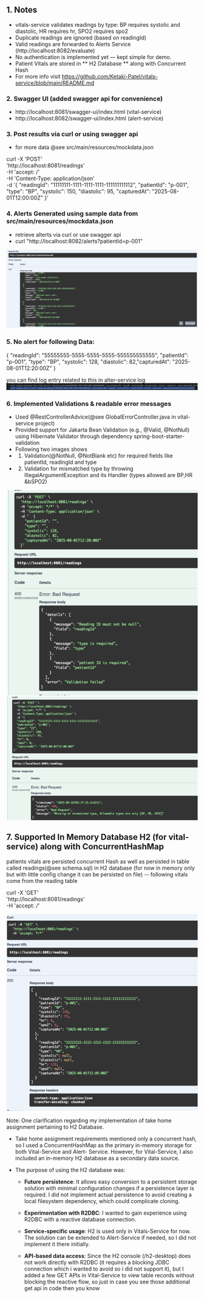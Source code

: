 ## 1. Notes

- vitals-service validates readings by type:
  BP requires systolic and diastolic,
  HR requires hr,
  SPO2 requires spo2
-  Duplicate readings are ignored (based on readingId)
-  Valid readings are forwarded to Alerts Service (http://localhost:8082/evaluate)
-  No authentication is implemented yet — kept simple for demo.
-  Patient Vitals are stored in ** H2 Database ** along with Concurrent Hash
-  For more info visit https://github.com/Ketaki-Patel/vitals-service/blob/main/README.md

### 2. Swagger UI (added swagger api for convenience)
- http://localhost:8081/swagger-ui/index.html (vital-service)
- http://localhost:8082/swagger-ui/index.html (alert-service)

### 3. Post results via curl or using swagger api
- for more data @see src/main/resources/mockdata.json

curl -X 'POST' \
'http://localhost:8081/readings' \
-H 'accept: /' \
-H 'Content-Type: application/json' \
-d '{
"readingId": "11111111-1111-1111-1111-111111111112",
"patientId": "p-001",
"type": "BP",
"systolic": 150,
"diastolic": 95,
"capturedAt": "2025-08-01T12:00:00Z"
}'



### 4. Alerts Generated using sample data from src/main/resources/mockdata.json
- retrieve alterts via curl or use swagger api
- curl "http://localhost:8082/alerts?patientId=p-001"

![img.png](img.png)


### 5. No alert for following Data:
{
"readingId": "55555555-5555-5555-5555-555555555555",
"patientId": "p-001",
"type": "BP",
"systolic": 128,
"diastolic": 82,"capturedAt": "2025-08-01T12:20:00Z"
}

 you can find log entry related to this  in alter-service log
![img_1.png](img_1.png)


### 6. Implemented Validations & readable error messages
- Used @RestControllerAdvice(@see GlobalErrorController.java in vital-service project)
- Provided support for Jakarta Bean Validation (e.g., @Valid, @NotNull) using Hibernate Validator 
  through dependency spring-boot-starter-validation
- Following two images shows
- 1. Validation(@NotNull, @NotBlank etc) for required fields like patientId, readingId and type
- 2. Validation for mismatched type by throwing IllegalArgumentException and its Handler (types allowed are BP,HR &bSPO2)

![img_2.png](img_2.png)
![img_3.png](img_3.png)

## 7. Supported In Memory Database H2 (for vital-service) along with ConcurrentHashMap 
patients vitals are persisted concurrent Hash as well as persisted in table called readings(@see schema.sql)
in H2 database (for now in memory only but with little config change it can be persisted on file)
-- following vitals come from the reading table

curl -X 'GET' \
'http://localhost:8081/readings' \
-H 'accept: */*'

![img_4.png](img_4.png)

Note: One clarification regarding my implementation of take home assignment pertaining to H2 Database. 

- Take home assignment requirements mentioned only a concurrent hash, so I used a ConcurrentHashMap as the primary in-memory storage for both Vital-Service and Alert-    Service. However, for Vital-Service, I also included an in-memory H2 database as a secondary data source.

- The purpose of using the H2 database was:

    - **Future persistence**: It allows easy conversion to a persistent storage solution with minimal configuration changes if a persistence layer is required. I did not         implement actual persistence to avoid creating a local filesystem dependency, which could complicate cloning.

    - **Experimentation with R2DBC**: I wanted to gain experience using R2DBC with a reactive database connection.

    - **Service-specific usage**: H2 is used only in Vitals-Service for now. The solution can be extended to Alert-Service if needed, so I did not implement it there             initially.

    - **API-based data access**: Since the H2 console (/h2-desktop) does not work directly with R2DBC (it requires a blocking JDBC connection which i wanted to avoid so i        did not support it), but I added a few GET APIs in Vital-Service to view table records without blocking the reactive flow, so just in case you see those                additional get api in code then you know 










